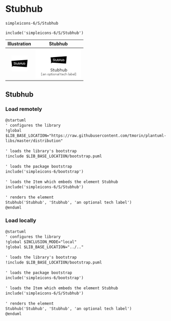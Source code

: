 # Stubhub


```text
simpleicons-6/S/Stubhub
```

```text
include('simpleicons-6/S/Stubhub')
```



| Illustration | Stubhub |
| :---: | :---: |
| ![illustration for Illustration](../../simpleicons-6/S/Stubhub.png) | ![illustration for Stubhub](../../simpleicons-6/S/Stubhub.Local.png) |




## Stubhub

### Load remotely
```plantuml
@startuml
' configures the library
!global $LIB_BASE_LOCATION="https://raw.githubusercontent.com/tmorin/plantuml-libs/master/distribution"

' loads the library's bootstrap
!include $LIB_BASE_LOCATION/bootstrap.puml

' loads the package bootstrap
include('simpleicons-6/bootstrap')

' loads the Item which embeds the element Stubhub
include('simpleicons-6/S/Stubhub')

' renders the element
Stubhub('Stubhub', 'Stubhub', 'an optional tech label')
@enduml
```

### Load locally
```plantuml
@startuml
' configures the library
!global $INCLUSION_MODE="local"
!global $LIB_BASE_LOCATION="../.."

' loads the library's bootstrap
!include $LIB_BASE_LOCATION/bootstrap.puml

' loads the package bootstrap
include('simpleicons-6/bootstrap')

' loads the Item which embeds the element Stubhub
include('simpleicons-6/S/Stubhub')

' renders the element
Stubhub('Stubhub', 'Stubhub', 'an optional tech label')
@enduml
```


